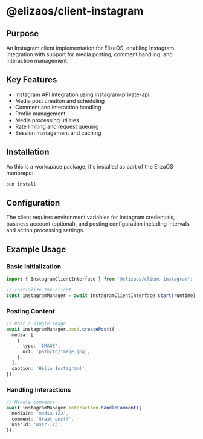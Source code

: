 # @elizaos/client-instagram

## Purpose
An Instagram client implementation for ElizaOS, enabling Instagram integration with support for media posting, comment handling, and interaction management.

## Key Features
- Instagram API integration using instagram-private-api
- Media post creation and scheduling
- Comment and interaction handling
- Profile management
- Media processing utilities
- Rate limiting and request queuing
- Session management and caching

## Installation
As this is a workspace package, it's installed as part of the ElizaOS monorepo:
```bash
bun install
```

## Configuration
The client requires environment variables for Instagram credentials, business account (optional), and posting configuration including intervals and action processing settings.

## Example Usage
### Basic Initialization
```typescript
import { InstagramClientInterface } from '@elizaos/client-instagram';

// Initialize the client
const instagramManager = await InstagramClientInterface.start(runtime);
```

### Posting Content
```typescript
// Post a single image
await instagramManager.post.createPost({
  media: [
    {
      type: 'IMAGE',
      url: 'path/to/image.jpg',
    },
  ],
  caption: 'Hello Instagram!',
});
```

### Handling Interactions
```typescript
// Handle comments
await instagramManager.interaction.handleComment({
  mediaId: 'media-123',
  comment: 'Great post!',
  userId: 'user-123',
});
```
